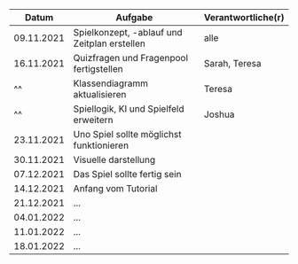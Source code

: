 | Datum  | Aufgabe | Verantwortliche(r) |
| ------------- | ------------- | ------------- |
| 09.11.2021 | Spielkonzept, -ablauf und Zeitplan erstellen | alle |
| 16.11.2021 | Quizfragen und Fragenpool fertigstellen | Sarah, Teresa |
|  ^^        | Klassendiagramm aktualisieren | Teresa |
|  ^^        | Spiellogik, KI und Spielfeld erweitern | Joshua |
| 23.11.2021 | Uno Spiel sollte möglichst funktionieren  |
| 30.11.2021 | Visuelle darstellung  |
| 07.12.2021 | Das Spiel sollte fertig sein  |
| 14.12.2021 | Anfang vom Tutorial  |
| 21.12.2021 | ...  |
| 04.01.2022 | ...  |
| 11.01.2022 | ...  |
| 18.01.2022 | ...  |
